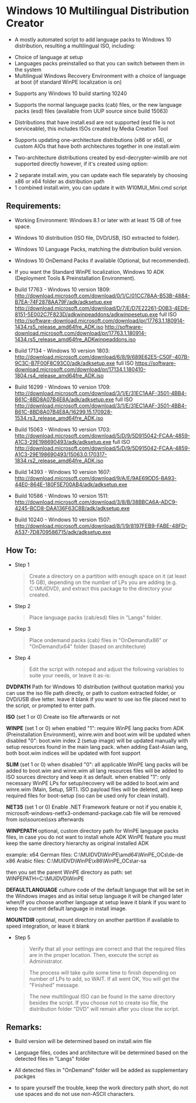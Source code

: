 # Windows 10 Multilingual Distribution Creator

* A mostly automated script to add language packs to Windows 10 distribution, resulting a multilingual ISO, including:
- Choice of language at setup
- Languages packs preinstalled so that you can switch between them in the system
- Multilingual Windows Recovery Environment with a choice of language at boot (if standard WinPE localization is on)

* Supports any Windows 10 build starting 10240

* Supports the normal language packs (cab) files, or the new language packs (esd) files (available from UUP source since build 15063)

* Distributions that have install.esd are not supported (esd file is not serviceable), this includes ISOs created by Media Creation Tool

* Supports updating one-architecture distributions (x86 or x64), or custom AIOs that have both architectures together in one install.wim

* Two-architecture distributions created by esd-decrypter-wimlib are not supported directly
however, if it's created using option:
- 2 separate install.wim, you can update each file separately by choosing x86 or x64 folder as distribution path
- 1 combined install.wim, you can update it with W10MUI_Mini.cmd script

## Requirements:

* Working Environment: Windows 8.1 or later with at least 15 GB of free space.

* Windows 10 distribution (ISO file, DVD/USB, ISO extracted to folder).

* Windows 10 Language Packs, matching the distribution build version.

* Windows 10 OnDemand Packs if available (Optional, but recommended).

* If you want the Standard WinPE localization, Windows 10 ADK (Deployment Tools & Preinstallation Environment).

- Build 17763 - Windows 10 version 1809:
http://download.microsoft.com/download/0/1/C/01CC78AA-B53B-4884-B7EA-74F2878AA79F/adk/adksetup.exe
http://download.microsoft.com/download/D/7/E/D7E22261-D0B3-4ED6-8151-5E002C7F823D/adkwinpeaddons/adkwinpesetup.exe
full ISO
http://software-download.microsoft.com/download/pr/17763.1.180914-1434.rs5_release_amd64fre_ADK.iso
http://software-download.microsoft.com/download/pr/17763.1.180914-1434.rs5_release_amd64fre_ADKwinpeaddons.iso

- Build 17134 - Windows 10 version 1803:
http://download.microsoft.com/download/6/8/9/689E62E5-C50F-407B-9C3C-B7F00F8C93C0/adk/adksetup.exe
full ISO
https://software-download.microsoft.com/download/pr/17134.1.180410-1804.rs4_release_amd64fre_ADK.iso

- Build 16299 - Windows 10 version 1709:
http://download.microsoft.com/download/3/1/E/31EC1AAF-3501-4BB4-B61C-8BD8A07B4E8A/adk/adksetup.exe
full ISO
http://download.microsoft.com/download/3/1/E/31EC1AAF-3501-4BB4-B61C-8BD8A07B4E8A/16299.15.170928-1534.rs3_release_amd64fre_ADK.iso

- Build 15063 - Windows 10 version 1703:
http://download.microsoft.com/download/5/D/9/5D915042-FCAA-4859-A1C3-29E198690493/adk/adksetup.exe
full ISO
http://download.microsoft.com/download/5/D/9/5D915042-FCAA-4859-A1C3-29E198690493/15063.0.170317-1834.rs2_release_amd64fre_ADK.iso

- Build 14393 - Windows 10 version 1607:
http://download.microsoft.com/download/9/A/E/9AE69DD5-BA93-44E0-864E-180F5E700AB4/adk/adksetup.exe

- Build 10586 - Windows 10 version 1511:
http://download.microsoft.com/download/3/8/B/38BBCA6A-ADC9-4245-BCD8-DAA136F63C8B/adk/adksetup.exe

- Build 10240 - Windows 10 version 1507:
http://download.microsoft.com/download/8/1/9/8197FEB9-FABE-48FD-A537-7D8709586715/adk/adksetup.exe

## How To:

* Step 1
	> Create a directory on a partition with enough space on it (at least 15 GB), depending on the number of LPs you are adding (e.g. C:\MUIDVD), and extract this package to the directory your created.

* Step 2
	> Place language packs (cab/esd) files in "Langs" folder.

* Step 3
	> Place ondemand packs (cab) files in "OnDemand\x86" or "OnDemand\x64" folder (based on architecture)

* Step 4
	> Edit the script with notepad and adjust the following variables to suite your needs, or leave it as-is:

**DVDPATH**
Path for Windows 10 distribution (without quotation marks)
you can use the iso file path directly, or path to custom extracted folder, or DVD/USB dive letter.
leave it blank if you want to use iso file placed next to the script, or prompted to enter path.

**ISO** (set 1 or 0)
Create iso file afterwards or not

**WINPE** (set 1 or 0)
when enabled "1":
require WinPE lang packs from ADK (Preinstallation Environment), winre.wim and boot.wim will be updated
when disabled "0":
boot.wim index 2 (setup image) will be updated manually with setup resources found in the main lang pack.
when adding East-Asian lang, both boot.wim indices will be updated with font support

**SLIM** (set 1 or 0)
when disabled "0":
all applicable WinPE lang packs will be added to boot.wim and winre.wim
all lang resources files will be added to ISO sources directory and keep it as default.
when enabled "1":
only necessary WinPE LPs for setup/recovery will be added to boot.wim and winre.wim (Main, Setup, SRT).
ISO payload files will be deleted, and keep required files for boot-setup (iso can be used only for clean install).

**NET35** (set 1 or 0)
Enable .NET Framework feature or not
if you enable it, microsoft-windows-netfx3-ondemand-package.cab file will be removed from iso\sources\sxs afterwards

**WINPEPATH**
optional, custom directory path for WinPE language packs files, in case you do not want to install whole ADK WinPE feature
you must keep the same directory hierarchy as original installed ADK

example:
x64 German files:
C:\MUIDVD\WinPE\amd64\WinPE_OCs\de-de
x86 Arabic files:
C:\MUIDVD\WinPE\x86\WinPE_OCs\ar-sa

then you set the parent WinPE directory as path:
set WINPEPATH=C:\MUIDVD\WinPE

**DEFAULTLANGUAGE**
culture code of the default language that will be set in the Windows images and as initial setup language
it will be changed later when/if you choose another language at setup
leave it blank if you want to keep the current default language in install image.

**MOUNTDIR**
optional, mount directory on another partition if available to speed integration, or leave it blank

* Step 5
	> Verify that all your settings are correct and that the required files are in the proper location. Then, execute the script as Administrator.

	> The process will take quite some time to finish depending on number of LPs to add, so WAIT. If all went OK, You will get the "Finished" message.

	> The new multilingual ISO can be found in the same directory besides the script. If you choose not to create iso file, the distribution folder "DVD" will remain after you close the script.

## Remarks:

* Build version will be determined based on install.wim file

* Language files, codes and architecture will be determined based on the detected files in "Langs" folder

* All detected files in "OnDemand" folder will be added as supplementary packges

* to spare yourself the trouble, keep the work directory path short, do not use spaces and do not use non-ASCII characters. 
